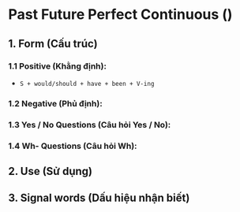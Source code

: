 # Past Future Perfect Continuous ()

## 1. Form (Cấu trúc)

### 1.1 Positive (Khằng định):
- `S + would/should + have + been + V-ing`

### 1.2 Negative (Phủ định):

### 1.3 Yes / No Questions (Câu hỏi Yes / No):

### 1.4 Wh- Questions (Câu hỏi Wh):

## 2. Use (Sử dụng)

## 3. Signal words (Dấu hiệu nhận biết)
